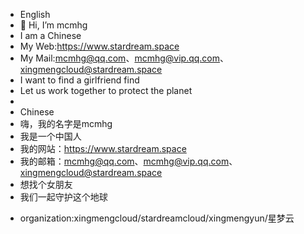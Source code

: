 - English
- 👋 Hi, I’m mcmhg
- I am a Chinese
- My Web:https://www.stardream.space
- My Mail:mcmhg@qq.com、mcmhg@vip.qq.com、xingmengcloud@stardream.space
- I want to find a girlfriend find
- Let us work together to protect the planet
- 
- Chinese
- 嗨，我的名字是mcmhg
- 我是一个中国人
- 我的网站：https://www.stardream.space
- 我的邮箱：mcmhg@qq.com、mcmhg@vip.qq.com、xingmengcloud@stardream.space
- 想找个女朋友
- 我们一起守护这个地球
<!---
mcmhg/mcmhg is a ✨ special ✨ repository because its `README.md` (this file) appears on your GitHub profile.
You can click the Preview link to take a look at your changes.
--->

- organization:xingmengcloud/stardreamcloud/xingmengyun/星梦云
